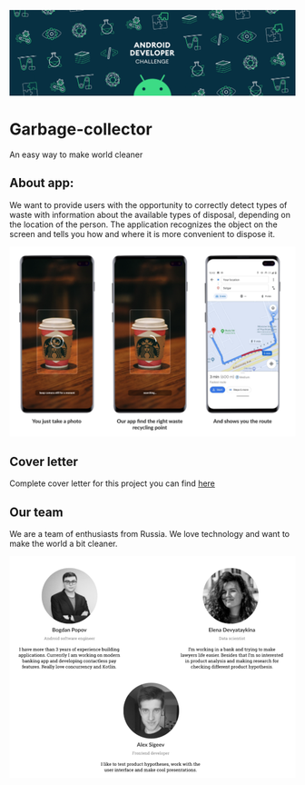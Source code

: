 ![Challenge Promo](assets/promo.gif)

# Garbage-collector
An easy way to make world cleaner

## About app: 
We want to provide users with the opportunity to correctly detect types of waste with information about the available types of disposal, depending on the location of the person. The application recognizes the object on the screen and tells you how and where it is more convenient to dispose it.

![How it works](assets/showcase.png)


## Cover letter
Complete cover letter for this project you can find 
[here](https://github.com/popovbodya/Garbage-collector/blob/master/Cover%20Letter.pdf)


## Our team
We are a team of enthusiasts from Russia.
We love technology and want to make the world a bit cleaner.

![Our team](assets/team.png)
